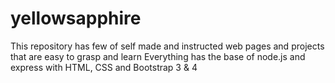 # yellowsapphire
This repository has few of self made and instructed web pages and projects that are easy to grasp and learn
Everything has the base of node.js and express with HTML, CSS and Bootstrap 3 & 4

